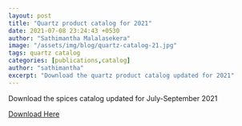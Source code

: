 ```yaml
---
layout: post
title: "Quartz product catalog for 2021"
date: 2021-07-08 23:24:43 +0530
author: "Sathimantha Malalasekera"
image: "/assets/img/blog/quartz-catalog-21.jpg"
tags: quartz catalog
categories: [publications,catalog]
author: "sathimantha"
excerpt: "Download the quartz product catalog updated for 2021"
---
```


Download the spices catalog updated for July-September 2021

<a href="publications/cenfracee-quartz-catalog-21.pdf" target="_blank" class="fa fa-download" download> Download Here</a>